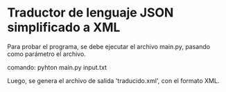 # Traductor de lenguaje JSON simplificado a XML

Para probar el programa, se debe ejecutar el archivo main.py, pasando como parámetro el archivo.

comando: pyhton main.py input.txt

Luego, se genera el archivo de salida 'traducido.xml', con el formato XML.